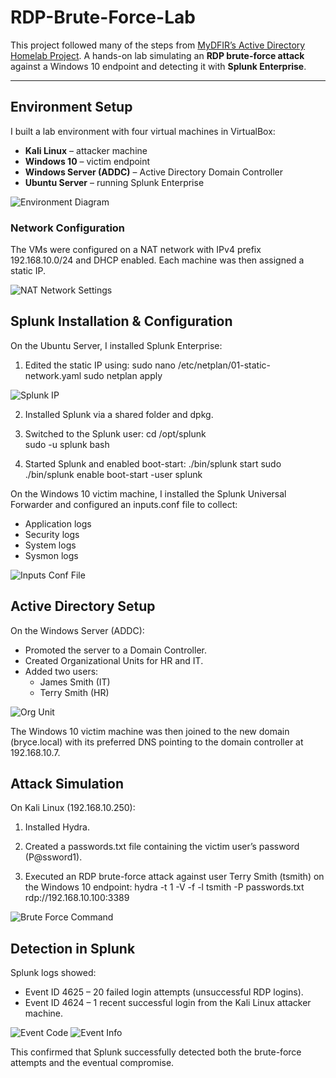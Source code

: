 # RDP-Brute-Force-Lab

This project followed many of the steps from [MyDFIR’s Active Directory Homelab Project](https://www.youtube.com/@MyDFIR).
A hands-on lab simulating an **RDP brute-force attack** against a Windows 10 endpoint and detecting it with **Splunk Enterprise**.

---

## Environment Setup

I built a lab environment with four virtual machines in VirtualBox:

- **Kali Linux** – attacker machine  
- **Windows 10** – victim endpoint  
- **Windows Server (ADDC)** – Active Directory Domain Controller  
- **Ubuntu Server** – running Splunk Enterprise 

![Environment Diagram](images/AD%20Diagram.png)

### Network Configuration
The VMs were configured on a NAT network with IPv4 prefix 192.168.10.0/24 and DHCP enabled. Each machine was then assigned a static IP.

![NAT Network Settings](images/nat%20network%20settings.png)

## Splunk Installation & Configuration

On the Ubuntu Server, I installed Splunk Enterprise:

1.  Edited the static IP using:
    sudo nano /etc/netplan/01-static-network.yaml
    sudo netplan apply

![Splunk IP](images/splunk%20static%20ip%20setup.png)

2.  Installed Splunk via a shared folder and dpkg.

3.  Switched to the Splunk user:
    cd /opt/splunk  
    sudo -u splunk bash

4.  Started Splunk and enabled boot-start:
    ./bin/splunk start
    sudo ./bin/splunk enable boot-start -user splunk


On the Windows 10 victim machine, I installed the Splunk Universal Forwarder and configured an inputs.conf file to collect:

- Application logs
- Security logs
- System logs
- Sysmon logs

![Inputs Conf File](images/inputs%20conf%20file.png)

## Active Directory Setup

On the Windows Server (ADDC):
- Promoted the server to a Domain Controller.
- Created Organizational Units for HR and IT.
- Added two users:
    - James Smith (IT)
    - Terry Smith (HR)

![Org Unit](images/AD%20org%20unit%20and%20users.png)

The Windows 10 victim machine was then joined to the new domain (bryce.local) with its preferred DNS pointing to the domain controller at 192.168.10.7.

## Attack Simulation

On Kali Linux (192.168.10.250):

1. Installed Hydra.

2. Created a passwords.txt file containing the victim user’s password (P@ssword1).

3. Executed an RDP brute-force attack against user Terry Smith (tsmith) on the Windows 10 endpoint:
    hydra -t 1 -V -f -l tsmith -P passwords.txt rdp://192.168.10.100:3389

![Brute Force Command](images/rdp%20brute%20force%20command.png)

## Detection in Splunk

Splunk logs showed:
- Event ID 4625 – 20 failed login attempts (unsuccessful RDP logins).
- Event ID 4624 – 1 recent successful login from the Kali Linux attacker machine.

![Event Code](images/eventcode.png)
![Event Info](images/network%20info%20from%20attacker%20on%20splunk.png)

This confirmed that Splunk successfully detected both the brute-force attempts and the eventual compromise.